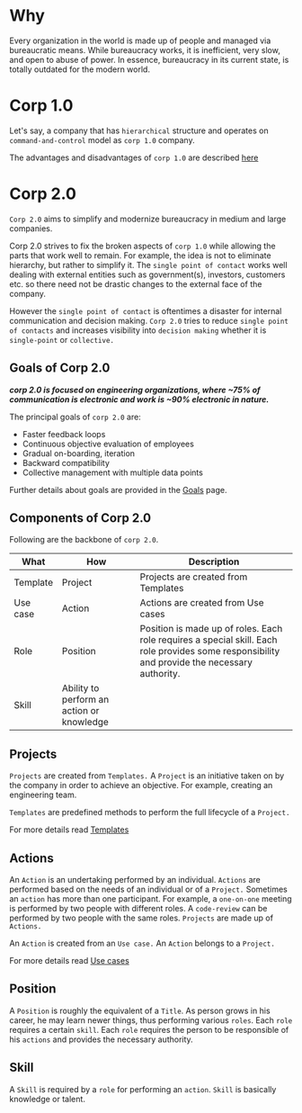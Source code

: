 # Why

 Every organization in the world is made up of people and managed via bureaucratic means. While bureaucracy works, it is inefficient, very slow, and open to abuse of power. In essence, bureaucracy in its current state, is totally outdated for the modern world.

# Corp 1.0

Let's say, a company that has `hierarchical` structure and operates on `command-and-control` model as `corp 1.0` company.

The advantages and disadvantages of `corp 1.0` are described [here](CORP_1.0.md)

# Corp 2.0

`Corp 2.0` aims to simplify and modernize bureaucracy in medium and large companies.

Corp 2.0 strives to fix the broken aspects of `corp 1.0` while allowing the parts that work well to remain. For example, the idea is not to eliminate hierarchy, but rather to simplify it. The `single point of contact` works well dealing with external entities such as government(s), investors, customers etc. so there need not be drastic changes to the external face of the company.

However the `single point of contact` is oftentimes a disaster for internal communication and decision making. `Corp 2.0` tries to reduce `single point of contacts` and increases visibility into `decision making` whether it is `single-point` or `collective.`  


## Goals of Corp 2.0

***corp 2.0 is focused on engineering organizations, where ~75% of communication is electronic and work is ~90% electronic in nature.***

The principal goals of `corp 2.0` are:

* Faster feedback loops
* Continuous objective evaluation of employees
* Gradual on-boarding, iteration
* Backward compatibility
* Collective management with multiple data points

Further details about goals are provided in the [Goals](GOALS.md) page.


## Components of Corp 2.0

Following are the backbone of `corp 2.0`.

What | How | Description |
--- | --- |--|
Template | Project | Projects are created from Templates
Use case| Action | Actions are created from Use cases
Role | Position | Position is made up of roles. Each role requires a special skill. Each role provides some responsibility and provide the necessary authority.
|Skill| Ability to perform an action or knowledge


## Projects

`Projects` are created from `Templates.` A `Project` is an initiative taken on by the company in order to achieve an objective.
For example, creating an engineering team.

`Templates` are predefined methods to perform the full lifecycle of a `Project.`

For more details read [Templates](TEMPLATES.md)

## Actions

An `Action` is an undertaking performed by an individual. `Actions` are performed based on the needs of an individual or of a `Project.` Sometimes an `action` has more than one participant. For example, a `one-on-one` meeting is performed by two people with different roles. A `code-review`  can be performed by two people with the same roles. `Projects` are made up of `Actions.`

An `Action` is created from an `Use case.` An `Action` belongs to a `Project.`

For more details read [Use cases](USE_CASES.md)

## Position

A `Position` is roughly the equivalent of a `Title`. As person grows in his career, he may learn newer things, thus performing various `roles`. Each `role` requires a certain `skill`. Each `role` requires the person to be responsible of his `actions` and provides the necessary authority.

## Skill

A `Skill` is required by a `role` for performing an `action`. `Skill` is basically knowledge or talent.
